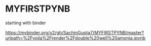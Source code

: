 # MYFIRSTPYNB
starting with binder 


https://mybinder.org/v2/gh/SachinGupta7/MYFIRSTPYNB/master?urlpath=%2Fvoila%2Frender%2Fdouble%20well%20amonia.ipynb
